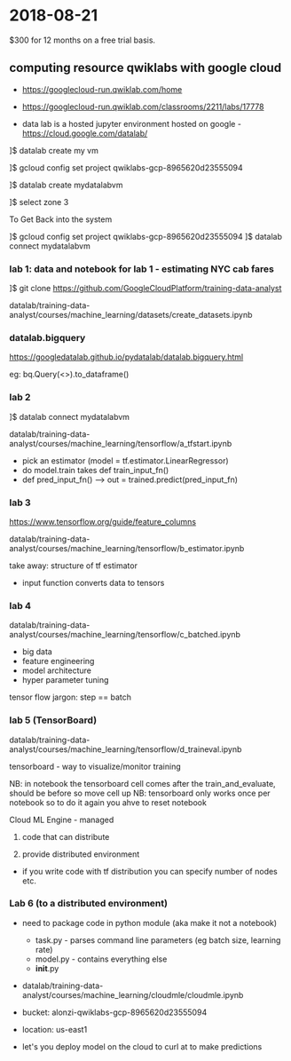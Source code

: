 # 2018-08-21

$300 for 12 months on a free trial basis.

## computing resource qwiklabs with google cloud
* https://googlecloud-run.qwiklab.com/home

* https://googlecloud-run.qwiklab.com/classrooms/2211/labs/17778

* data lab is a hosted jupyter environment hosted on google - https://cloud.google.com/datalab/

]$ datalab create my vm

]$ gcloud config set project qwiklabs-gcp-8965620d23555094

]$ datalab create mydatalabvm

]$ select zone 3

To Get Back into the system

]$ gcloud config set project qwiklabs-gcp-8965620d23555094
]$ datalab connect mydatalabvm

### lab 1: data and notebook for lab 1 - estimating NYC cab fares
]$ git clone https://github.com/GoogleCloudPlatform/training-data-analyst

datalab/training-data-analyst/courses/machine_learning/datasets/create_datasets.ipynb

### datalab.bigquery
https://googledatalab.github.io/pydatalab/datalab.bigquery.html

eg: bq.Query(<<sql-string>>).to_dataframe()

### lab 2
]$ datalab connect mydatalabvm

datalab/training-data-analyst/courses/machine_learning/tensorflow/a_tfstart.ipynb

* pick an estimator (model = tf.estimator.LinearRegressor)
* do model.train takes def train_input_fn()
* def pred_input_fn() --> out = trained.predict(pred_input_fn)

### lab 3
https://www.tensorflow.org/guide/feature_columns

datalab/training-data-analyst/courses/machine_learning/tensorflow/b_estimator.ipynb

take away: structure of tf estimator

* input function converts data to tensors

### lab 4
datalab/training-data-analyst/courses/machine_learning/tensorflow/c_batched.ipynb
* big data
* feature engineering
* model architecture
* hyper parameter tuning

tensor flow jargon: step == batch

### lab 5 (TensorBoard)
datalab/training-data-analyst/courses/machine_learning/tensorflow/d_traineval.ipynb

tensorboard - way to visualize/monitor training

NB: in notebook the tensorboard cell comes after the train_and_evaluate, should be before so move cell up
NB: tensorboard only works once per notebook so to do it again you ahve to reset notebook


Cloud ML Engine - managed

1. code that can distribute

2. provide distributed environment
  * if you write code with tf distribution you can specify number of nodes etc.
  
  
### Lab 6 (to a distributed environment)
* need to package code in python module (aka make it not a notebook)
  * task.py - parses command line parameters (eg batch size, learning rate)
  * model.py - contains everything else
  * __init__.py
* datalab/training-data-analyst/courses/machine_learning/cloudmle/cloudmle.ipynb

* bucket: alonzi-qwiklabs-gcp-8965620d23555094
* location: us-east1
* let's you deploy model on the cloud to curl at to make predictions
